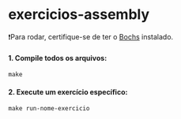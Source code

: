 # exercicios-assembly

❗Para rodar, certifique-se de ter o [Bochs](https://bochs.sourceforge.io/) instalado.


#### 1. Compile todos os arquivos: 
    make
#### 2. Execute um exercício específico:   
    make run-nome-exercicio
